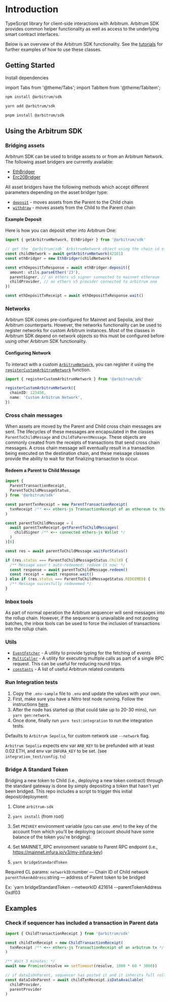 # Introduction

TypeScript library for client-side interactions with Arbitrum. Arbitrum SDK provides common helper functionality as well as access to the underlying smart contract interfaces.

Below is an overview of the Arbitrum SDK functionality. See the [tutorials](https://github.com/OffchainLabs/arbitrum-tutorials) for further examples of how to use these classes.

## Getting Started

Install dependencies

import Tabs from '@theme/Tabs';
import TabItem from '@theme/TabItem';

<Tabs>
<TabItem value="npm" label="npm">

```sh
npm install @arbitrum/sdk
```

</TabItem>
<TabItem value="yarn" label="yarn">

```sh
yarn add @arbitrum/sdk
```

</TabItem>
<TabItem value="pnpm" label="pnpm">

```sh
pnpm install @arbitrum/sdk
```

</TabItem>
</Tabs>

## Using the Arbitrum SDK

### Bridging assets

Arbitrum SDK can be used to bridge assets to or from an Arbitrum Network. The following asset bridgers are currently available:

- [EthBridger](./reference/assetBridger/ethBridger.md)
- [Erc20Bridger](./reference/assetBridger/erc20Bridger.md)

All asset bridgers have the following methods which accept different parameters depending on the asset bridger type:

- [`deposit`](./reference/assetBridger/assetBridger.md#deposit) - moves assets from the Parent to the Child chain
- [`withdraw`](./reference/assetBridger/assetBridger.md#withdraw) - moves assets from the Child to the Parent chain

#### Example Deposit

Here is how you can deposit ether into Arbitrum One:

```ts
import { getArbitrumNetwork, EthBridger } from '@arbitrum/sdk'

// get the `@arbitrum/sdk` ArbitrumNetwork object using the chain id of the Arbitrum One chain
const childNetwork = await getArbitrumNetwork(42161)
const ethBridger = new EthBridger(childNetwork)

const ethDepositTxResponse = await ethBridger.deposit({
  amount: utils.parseEther('23'),
  parentSigner, // an ethers v5 signer connected to mainnet ethereum
  childProvider, // an ethers v5 provider connected to arbitrum one
})

const ethDepositTxReceipt = await ethDepositTxResponse.wait()
```

### Networks

Arbitrum SDK comes pre-configured for Mainnet and Sepolia, and their Arbitrum counterparts. However, the networks functionality can be used to register networks for custom Arbitrum instances. Most of the classes in Arbitrum SDK depend on network objects so this must be configured before using other Arbitrum SDK functionality.

#### Configuring Network

To interact with a custom [`ArbitrumNetwork`](./reference/dataEntities/networks), you can register it using the [`registerCustomArbitrumNetwork`](./reference/dataEntities/networks.md#registerCustomArbitrumNetwork) function.

```typescript
import { registerCustomArbitrumNetwork } from '@arbitrum/sdk'

registerCustomArbitrumNetwork({
  chainID: 123456,
  name: 'Custom Arbitrum Network',
})
```

### Cross chain messages

When assets are moved by the Parent and Child cross chain messages are sent. The lifecycles of these messages are encapsulated in the classes `ParentToChildMessage` and `ChildToParentMessage`. These objects are commonly created from the receipts of transactions that send cross chain messages. A cross chain message will eventually result in a transaction being executed on the destination chain, and these message classes provide the ability to wait for that finalizing transaction to occur.

#### Redeem a Parent to Child Message

```ts
import {
  ParentTransactionReceipt,
  ParentToChildMessageStatus,
} from '@arbitrum/sdk'

const parentTxnReceipt = new ParentTransactionReceipt(
  txnReceipt /** <-- ethers-js TransactionReceipt of an ethereum tx that triggered a Parent to Child message (say depositting a token via a bridge)  */
)

const parentToChildMessage = (
  await parentTxnReceipt.getParentToChildMessages(
    childSigner /** <-- connected ethers-js Wallet */
  )
)[0]

const res = await parentToChildMessage.waitForStatus()

if (res.status === ParentToChildMessageStatus.Child) {
  /** Message wasn't auto-redeemed; redeem it now: */
  const response = await parentToChildMessage.redeem()
  const receipt = await response.wait()
} else if (res.status === ParentToChildMessageStatus.REDEEMED) {
  /** Message succesfully redeeemed */
}
```

### Inbox tools

As part of normal operation the Arbitrum sequencer will send messages into the rollup chain. However, if the sequencer is unavailable and not posting batches, the inbox tools can be used to force the inclusion of transactions into the rollup chain.

### Utils

- [`EventFetcher`](./reference/utils/eventFetcher) - A utility to provide typing for the fetching of events
- [`MultiCaller`](./reference/utils/multicall#multicaller) - A utility for executing multiple calls as part of a single RPC request. This can be useful for reducing round trips.
- [`constants`](./reference/dataEntities/constants) - A list of useful Arbitrum related constants

### Run Integration tests

1. Copy the `.env-sample` file to `.env` and update the values with your own.
1. First, make sure you have a Nitro test node running. Follow the instructions [here](https://docs.arbitrum.io/node-running/how-tos/local-dev-node).
1. After the node has started up (that could take up to 20-30 mins), run `yarn gen:network`.
1. Once done, finally run `yarn test:integration` to run the integration tests.

Defaults to `Arbitrum Sepolia`, for custom network use `--network` flag.

`Arbitrum Sepolia` expects env var `ARB_KEY` to be prefunded with at least 0.02 ETH, and env var `INFURA_KEY` to be set.
(see `integration_test/config.ts`)

### Bridge A Standard Token

Bridging a new token to Child (i.e., deploying a new token contract) through the standard gateway is done by simply depositing a token that hasn't yet been bridged. This repo includes a script to trigger this initial deposit/deployment:

1. Clone `arbitrum-sdk`

2. `yarn install` (from root)

3. Set `PRIVKEY` environment variable (you can use .env) to the key of the account from which you'll be deploying (account should have some balance of the token you're bridging).

4. Set MAINNET_RPC environment variable to Parent RPC endpoint (i.e., https://mainnet.infura.io/v3/my-infura-key)

5. `yarn bridgeStandardToken`

Required CL params:
`networkID`:number — Chain ID of Child network
`parentTokenAddress`:string — address of Parent token to be bridged

Ex:
`yarn bridgeStandardToken --networkID 421614 --parentTokenAddress 0xdf03

## Examples

### Check if sequencer has included a transaction in Parent data

```ts
import { ChildTransactionReceipt } from '@arbitrum/sdk'

const childTxnReceipt = new ChildTransactionReceipt(
  txnReceipt /** <-- ethers-js TransactionReceipt of an arbitrum tx */
)

/** Wait 3 minutes: */
await new Promise(resolve => setTimeout(resolve, 1000 * 60 * 3000))

// if dataIsOnParent, sequencer has posted it and it inherits full rollup/Parent security
const dataIsOnParent = await childTxnReceipt.isDataAvailable(
  childProvider,
  parentProvider
)
```
